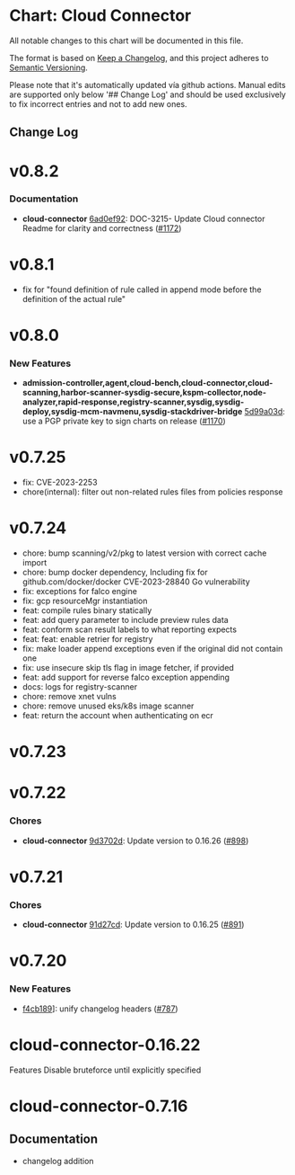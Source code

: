 # Chart: Cloud Connector

All notable changes to this chart will be documented in this file.

The format is based on [Keep a Changelog](https://keepachangelog.com/en/1.0.0/),
and this project adheres to [Semantic Versioning](https://semver.org/spec/v2.0.0.html).

Please note that it's automatically updated vía github actions.
Manual edits are supported only below '## Change Log' and should be used
exclusively to fix incorrect entries and not to add new ones.


## Change Log
# v0.8.2
### Documentation
* **cloud-connector** [6ad0ef92](https://github.com/sysdiglabs/charts/commit/6ad0ef926ebf7600ba7730c43219036eb1d0b57c): DOC-3215- Update Cloud connector Readme for clarity and correctness ([#1172](https://github.com/sysdiglabs/charts/issues/1172))
# v0.8.1
* fix for "found definition of rule called <rule> in append mode before the definition of the actual rule"

# v0.8.0
### New Features
* **admission-controller,agent,cloud-bench,cloud-connector,cloud-scanning,harbor-scanner-sysdig-secure,kspm-collector,node-analyzer,rapid-response,registry-scanner,sysdig,sysdig-deploy,sysdig-mcm-navmenu,sysdig-stackdriver-bridge** [5d99a03d](https://github.com/sysdiglabs/charts/commit/5d99a03dced132b4771dde1ce5b90b63c518b408): use a PGP private key to sign charts on release ([#1170](https://github.com/sysdiglabs/charts/issues/1170))

# v0.7.25
* fix: CVE-2023-2253
* chore(internal): filter out non-related rules files from policies response

# v0.7.24
* chore: bump scanning/v2/pkg to latest version with correct cache import
* chore: bump docker dependency, Including fix for github.com/docker/docker CVE-2023-28840 Go vulnerability
* fix: exceptions for falco engine
* fix: gcp resourceMgr instantiation
* feat: compile rules binary statically
* feat: add query parameter to include preview rules data
* feat: conform scan result labels to what reporting expects
* feat: feat: enable retrier for registry
* fix: make loader append exceptions even if the original did not contain one
* fix: use insecure skip tls flag in image fetcher, if provided
* feat: add support for reverse falco exception appending
* docs: logs for registry-scanner
* chore: remove xnet vulns
* chore: remove unused eks/k8s image scanner
* feat: return the account when authenticating on ecr
# v0.7.23
# v0.7.22
### Chores
* **cloud-connector** [9d3702d](https://github.com/sysdiglabs/charts/commit/9d3702d745ccbc1d280b7f20c4fff93de33b2a45): Update version to 0.16.26 ([#898](https://github.com/sysdiglabs/charts/issues/898))
# v0.7.21
### Chores
* **cloud-connector** [91d27cd](https://github.com/sysdiglabs/charts/commit/91d27cd64a4021a20ec17e0e03ab6650811ca227): Update version to 0.16.25 ([#891](https://github.com/sysdiglabs/charts/issues/891))
# v0.7.20
### New Features
* [f4cb189](https://github.com/sysdiglabs/charts/commit/f4cb189afba6833fd458f99dcfcc0121f9d9dfa2)]: unify changelog headers ([#787](https://github.com/sysdiglabs/charts/issues/787))

# cloud-connector-0.16.22

Features
Disable bruteforce until explicitly specified

# cloud-connector-0.7.16

## Documentation
- changelog addition
